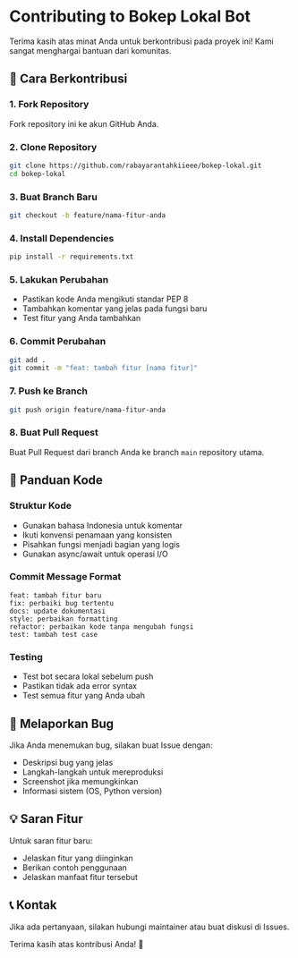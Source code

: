 # Contributing to Bokep Lokal Bot

Terima kasih atas minat Anda untuk berkontribusi pada proyek ini! Kami sangat menghargai bantuan dari komunitas.

## 🚀 Cara Berkontribusi

### 1. Fork Repository
Fork repository ini ke akun GitHub Anda.

### 2. Clone Repository
```bash
git clone https://github.com/rabayarantahkiieee/bokep-lokal.git
cd bokep-lokal
```

### 3. Buat Branch Baru
```bash
git checkout -b feature/nama-fitur-anda
```

### 4. Install Dependencies
```bash
pip install -r requirements.txt
```

### 5. Lakukan Perubahan
- Pastikan kode Anda mengikuti standar PEP 8
- Tambahkan komentar yang jelas pada fungsi baru
- Test fitur yang Anda tambahkan

### 6. Commit Perubahan
```bash
git add .
git commit -m "feat: tambah fitur [nama fitur]"
```

### 7. Push ke Branch
```bash
git push origin feature/nama-fitur-anda
```

### 8. Buat Pull Request
Buat Pull Request dari branch Anda ke branch `main` repository utama.

## 📝 Panduan Kode

### Struktur Kode
- Gunakan bahasa Indonesia untuk komentar
- Ikuti konvensi penamaan yang konsisten
- Pisahkan fungsi menjadi bagian yang logis
- Gunakan async/await untuk operasi I/O

### Commit Message Format
```
feat: tambah fitur baru
fix: perbaiki bug tertentu
docs: update dokumentasi
style: perbaikan formatting
refactor: perbaikan kode tanpa mengubah fungsi
test: tambah test case
```

### Testing
- Test bot secara lokal sebelum push
- Pastikan tidak ada error syntax
- Test semua fitur yang Anda ubah

## 🐛 Melaporkan Bug

Jika Anda menemukan bug, silakan buat Issue dengan:
- Deskripsi bug yang jelas
- Langkah-langkah untuk mereproduksi
- Screenshot jika memungkinkan
- Informasi sistem (OS, Python version)

## 💡 Saran Fitur

Untuk saran fitur baru:
- Jelaskan fitur yang diinginkan
- Berikan contoh penggunaan
- Jelaskan manfaat fitur tersebut

## 📞 Kontak

Jika ada pertanyaan, silakan hubungi maintainer atau buat diskusi di Issues.

Terima kasih atas kontribusi Anda! 🎉